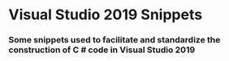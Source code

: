# Visual Studio 2019 Snippets

### Some snippets used to facilitate and standardize the construction of C # code in Visual Studio 2019